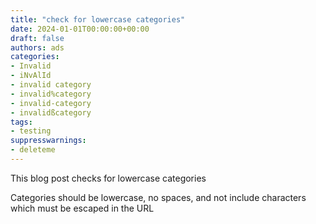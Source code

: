 ```yaml
---
title: "check for lowercase categories"
date: 2024-01-01T00:00:00+00:00
draft: false
authors: ads
categories:
- Invalid
- iNvAlId
- invalid category
- invalid%category
- invalid-category
- invalidßcategory
tags:
- testing
suppresswarnings:
- deleteme
---
```


This blog post checks for lowercase categories

Categories should be lowercase, no spaces,
and not include characters which must be escaped in the URL
